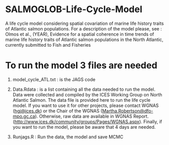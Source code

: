 # SALMOGLOB-Life-Cycle-Model

A life cycle model considering spatial covariation of marine life history traits of Atlantic salmon populations. 
For a description of the model please, see : Olmos et al., (YEAR), Evidence for a spatial coherence in time trends of marine
life history traits of Atlantic salmon populations in the North Atlantic, currently submitted to Fish and Fisheries


# To run the model 3 files are needed

1. model_cycle_ATL.txt : is the JAGS code 

2. Data.Rdata : is a list containing all the data needed to run the model. 
Data were collected and compiled by the ICES Working Group on North Atlantic Salmon. The data file is provided here to run the life cycle model. If you want to use it for other projects, please contact WGNAS (hgj@ices.dk) or the Chair of the WGNAS (Martha.Robertson@dfo-mpo.gc.ca).
Otherwise, raw data are available in WGNAS Report. (http://www.ices.dk/community/groups/Pages/WGNAS.aspx).
Finally, if you want to run the model, please be aware that 4 days are needed.

3. Runjags.R : Run the data, the model and save MCMC
  
